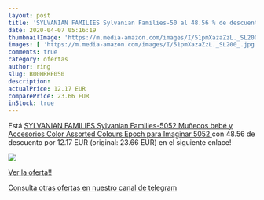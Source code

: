 ```yaml
---
layout: post
title: 'SYLVANIAN FAMILIES Sylvanian Families-50 al 48.56 % de descuento'
date: 2020-04-07 05:16:19
thumbnailImage: 'https://m.media-amazon.com/images/I/51pmXazaZzL._SL200_.jpg'
images: [ 'https://m.media-amazon.com/images/I/51pmXazaZzL._SL200_.jpg' ]
comments: true
category: ofertas
author: ring
slug: B00HRRE050
description:
actualPrice: 12.17 EUR
comparePrice: 23.66 EUR
inStock: true
---
```


Está [SYLVANIAN FAMILIES Sylvanian Families-5052 Muñecos bebé y Accesorios  Color Assorted Colours  Epoch para Imaginar 5052 ](https://www.amazon.com/dp/B00HRRE050/?tag=redken08-20) con 48.56 de descuento por 12.17 EUR (original: 23.66 EUR) en el siguiente enlace!

[![](https://m.media-amazon.com/images/I/51pmXazaZzL._SL200_.jpg)](https://www.amazon.com/dp/B00HRRE050/?tag=redken08-20)

[Ver la oferta!!](https://www.amazon.com/dp/B00HRRE050/?tag=redken08-20)

[Consulta otras ofertas en nuestro canal de telegram](https://t.me/s/ofertas25)
